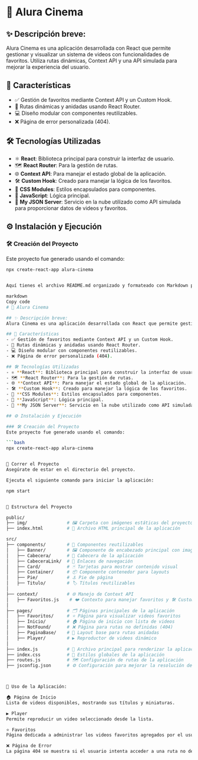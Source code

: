 # 🎥 Alura Cinema

## ✨ Descripción breve:
Alura Cinema es una aplicación desarrollada con React que permite gestionar y visualizar un sistema de videos con funcionalidades de favoritos. Utiliza rutas dinámicas, Context API y una API simulada para mejorar la experiencia del usuario.

## 🌟 Características
- ✅ Gestión de favoritos mediante Context API y un Custom Hook.
- 🚀 Rutas dinámicas y anidadas usando React Router.
- 💻 Diseño modular con componentes reutilizables.
- ❌ Página de error personalizada (404).

## 🛠️ Tecnologías Utilizadas
- ⚛️ **React**: Biblioteca principal para construir la interfaz de usuario.
- 🗺️ **React Router**: Para la gestión de rutas.
- 🌐 **Context API**: Para manejar el estado global de la aplicación.
- 🛠️ **Custom Hook**: Creado para manejar la lógica de los favoritos.
- 🎨 **CSS Modules**: Estilos encapsulados para componentes.
- 📜 **JavaScript**: Lógica principal.
- 📡 **My JSON Server**: Servicio en la nube utilizado como API simulada para proporcionar datos de videos y favoritos.

## ⚙️ Instalación y Ejecución

### 🛠️ Creación del Proyecto
Este proyecto fue generado usando el comando:

```bash
npx create-react-app alura-cinema


Aquí tienes el archivo README.md organizado y formateado con Markdown para que puedas pegarlo directamente:

markdown
Copy code
# 🎥 Alura Cinema

## ✨ Descripción breve:
Alura Cinema es una aplicación desarrollada con React que permite gestionar y visualizar un sistema de videos con funcionalidades de favoritos. Utiliza rutas dinámicas, Context API y una API simulada para mejorar la experiencia del usuario.

## 🌟 Características
- ✅ Gestión de favoritos mediante Context API y un Custom Hook.
- 🚀 Rutas dinámicas y anidadas usando React Router.
- 💻 Diseño modular con componentes reutilizables.
- ❌ Página de error personalizada (404).

## 🛠️ Tecnologías Utilizadas
- ⚛️ **React**: Biblioteca principal para construir la interfaz de usuario.
- 🗺️ **React Router**: Para la gestión de rutas.
- 🌐 **Context API**: Para manejar el estado global de la aplicación.
- 🛠️ **Custom Hook**: Creado para manejar la lógica de los favoritos.
- 🎨 **CSS Modules**: Estilos encapsulados para componentes.
- 📜 **JavaScript**: Lógica principal.
- 📡 **My JSON Server**: Servicio en la nube utilizado como API simulada para proporcionar datos de videos y favoritos.

## ⚙️ Instalación y Ejecución

### 🛠️ Creación del Proyecto
Este proyecto fue generado usando el comando:

```bash
npx create-react-app alura-cinema


🚀 Correr el Proyecto
Asegúrate de estar en el directorio del proyecto.

Ejecuta el siguiente comando para iniciar la aplicación:

npm start


📂 Estructura del Proyecto

public/
├── img/               # 🖼️ Carpeta con imágenes estáticas del proyecto
├── index.html         # 📄 Archivo HTML principal de la aplicación

src/
├── components/        # 🧩 Componentes reutilizables
│   ├── Banner/        # 🖼️ Componente de encabezado principal con imagen
│   ├── Cabecera/      # 🧭 Cabecera de la aplicación
│   ├── CabeceraLink/  # 🔗 Enlaces de navegación
│   ├── Card/          # 🃏 Tarjetas para mostrar contenido visual
│   ├── Container/     # 📦 Componente contenedor para layouts
│   ├── Pie/           # ⚓ Pie de página
│   ├── Titulo/        # 🏷️ Títulos reutilizables
│
├── context/           # 🌐 Manejo de Context API
│   ├── Favoritos.js    # ❤️ Contexto para manejar favoritos y 🛠️ Custom Hook para manejar la lógica de favoritos
│
├── pages/             # 🗂️ Páginas principales de la aplicación
│   ├── Favoritos/     # ⭐ Página para visualizar videos favoritos
│   ├── Inicio/        # 🏠 Página de inicio con lista de videos
│   ├── NotFound/      # ❌ Página para rutas no definidas (404)
│   ├── PaginaBase/    # 🧱 Layout base para rutas anidadas
│   ├── Player/        # ▶️ Reproductor de videos dinámico
│
├── index.js           # 🚀 Archivo principal para renderizar la aplicación
├── index.css          # 🎨 Estilos globales de la aplicación
├── routes.js          # 🗺️ Configuración de rutas de la aplicación
├── jsconfig.json      # ⚙️ Configuración para mejorar la resolución de rutas en el proyecto



📝 Uso de la Aplicación:

🏠 Página de Inicio
Lista de videos disponibles, mostrando sus títulos y miniaturas.

▶️ Player
Permite reproducir un video seleccionado desde la lista.

⭐ Favoritos
Página dedicada a administrar los videos favoritos agregados por el usuario.

❌ Página de Error
La página 404 se muestra si el usuario intenta acceder a una ruta no definida.